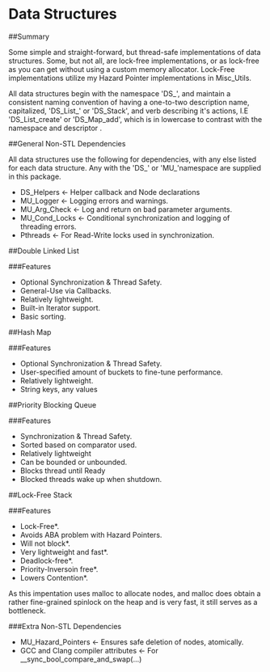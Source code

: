# Data Structures

##Summary

Some simple and straight-forward, but thread-safe implementations of data structures. Some, but not all, are lock-free implementations, or as lock-free as you can get without using a custom memory allocator. Lock-Free implementations utilize my Hazard Pointer implementations in Misc_Utils.

All data structures begin with the namespace 'DS_', and maintain a consistent naming convention of having a one-to-two description name, capitalized, 'DS_List_' or 'DS_Stack', and verb describing it's actions, I.E 'DS_List_create' or 'DS_Map_add', which is in lowercase to contrast with the namespace and descriptor .

##General Non-STL Dependencies

All data structures use the following for dependencies, with any else listed for each data structure. Any with the 'DS_' or 'MU_'namespace are supplied in this package.

* DS_Helpers <- Helper callback and Node declarations
* MU_Logger <- Logging errors and warnings.
* MU_Arg_Check <- Log and return on bad parameter arguments.
* MU_Cond_Locks <- Conditional synchronization and logging of threading errors.
* Pthreads <- For Read-Write locks used in synchronization.

##Double Linked List

###Features

* Optional Synchronization & Thread Safety.
* General-Use via Callbacks.
* Relatively lightweight.
* Built-in Iterator support.
* Basic sorting.

##Hash Map

###Features

* Optional Synchronization & Thread Safety.
* User-specified amount of buckets to fine-tune performance.
* Relatively lightweight.
* String keys, any values

##Priority Blocking Queue

###Features

* Synchronization & Thread Safety.
* Sorted based on comparator used.
* Relatively lightweight
* Can be bounded or unbounded.
* Blocks thread until Ready
* Blocked threads wake up when shutdown.

##Lock-Free Stack

###Features

* Lock-Free*.
* Avoids ABA problem with Hazard Pointers.
* Will not block*.
* Very lightweight and fast*.
* Deadlock-free*.
* Priority-Inversoin free*.
* Lowers Contention*.

As this impentation uses malloc to allocate nodes, and malloc does obtain a rather fine-grained spinlock on the heap and is very fast, it still serves as a bottleneck. 

###Extra Non-STL Dependencies

* MU_Hazard_Pointers <- Ensures safe deletion of nodes, atomically.
* GCC and Clang compiler attributes <- For __sync_bool_compare_and_swap(...)
